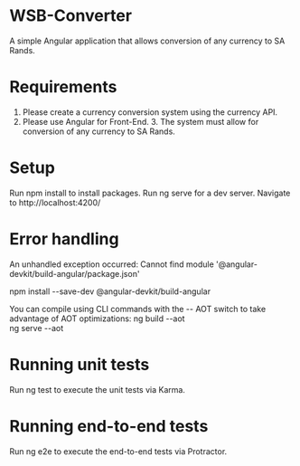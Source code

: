 # WSB-Converter
A simple Angular application that allows conversion of any currency to SA Rands.

# Requirements
1. Please create a currency conversion system using the currency API. 
2. Please use Angular for Front-End. 
3. The system must allow for conversion of any currency to SA Rands.

# Setup
Run npm install to install packages.
Run ng serve for a dev server. 
Navigate to http://localhost:4200/

# Error handling

An unhandled exception occurred: 
Cannot find module '@angular-devkit/build-angular/package.json'

npm install --save-dev @angular-devkit/build-angular

You can compile using CLI commands with the -- AOT switch to take advantage of AOT optimizations: 
ng build --aot  
ng serve --aot 

# Running unit tests
Run ng test to execute the unit tests via Karma.

# Running end-to-end tests
Run ng e2e to execute the end-to-end tests via Protractor.
